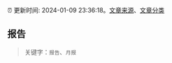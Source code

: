:alarm_clock: 更新时间: 2024-01-09 23:36:18。[文章来源](/README.md)、[文章分类](/TAGS.md)

## 报告


> 关键字：`报告`、`月报`



